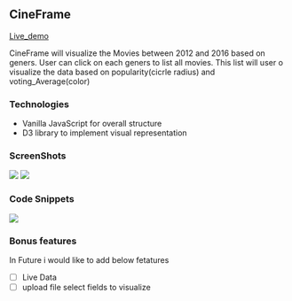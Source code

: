 ## CineFrame

[Live_demo](https://jayad25.github.io/CineFrame/)

CineFrame will visualize the Movies between 2012 and 2016 based  on geners. User can click on each geners to list all movies. This list will user o visualize the data based on popularity(cicrle radius) and voting_Average(color)

### Technologies
  * Vanilla JavaScript for overall structure
  * D3 library to implement visual representation

### ScreenShots
 ![](https://i.imgur.com/nIXCzeP.png)
  ![](https://i.imgur.com/ajvrSRK.png)
  
   ### Code Snippets
  ![](https://i.imgur.com/AzT0T6Q.png)
  
### Bonus features

In Future i would like to add below fetatures

- [ ] Live Data
- [ ] upload file select fields to visualize
